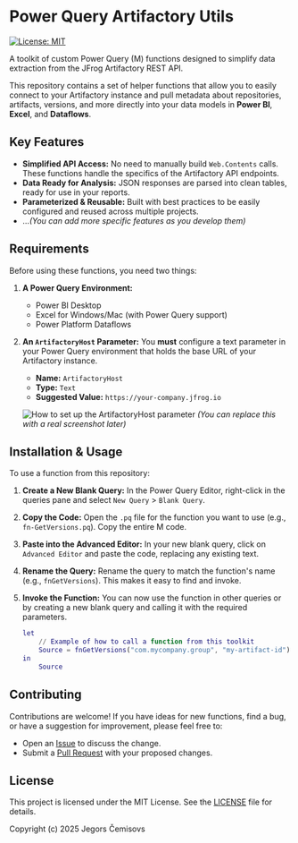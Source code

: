 # Power Query Artifactory Utils

[![License: MIT](https://img.shields.io/badge/License-MIT-yellow.svg)](https://opensource.org/licenses/MIT)

A toolkit of custom Power Query (M) functions designed to simplify data extraction from the JFrog Artifactory REST API.

This repository contains a set of helper functions that allow you to easily connect to your Artifactory instance and pull metadata about repositories, artifacts, versions, and more directly into your data models in **Power BI**, **Excel**, and **Dataflows**.

## Key Features

* **Simplified API Access:** No need to manually build `Web.Contents` calls. These functions handle the specifics of the Artifactory API endpoints.
* **Data Ready for Analysis:** JSON responses are parsed into clean tables, ready for use in your reports.
* **Parameterized & Reusable:** Built with best practices to be easily configured and reused across multiple projects.
* ...*(You can add more specific features as you develop them)*

## Requirements

Before using these functions, you need two things:

1.  **A Power Query Environment:**
    * Power BI Desktop
    * Excel for Windows/Mac (with Power Query support)
    * Power Platform Dataflows

2.  **An `ArtifactoryHost` Parameter:**
    You **must** configure a text parameter in your Power Query environment that holds the base URL of your Artifactory instance.

    * **Name:** `ArtifactoryHost`
    * **Type:** `Text`
    * **Suggested Value:** `https://your-company.jfrog.io`

    ![How to set up the ArtifactoryHost parameter](https://i.imgur.com/your-image-url-here.png)
    *(You can replace this with a real screenshot later)*

## Installation & Usage

To use a function from this repository:

1.  **Create a New Blank Query:** In the Power Query Editor, right-click in the queries pane and select `New Query` > `Blank Query`.

2.  **Copy the Code:** Open the `.pq` file for the function you want to use (e.g., `fn-GetVersions.pq`). Copy the entire M code.

3.  **Paste into the Advanced Editor:** In your new blank query, click on `Advanced Editor` and paste the code, replacing any existing text.

4.  **Rename the Query:** Rename the query to match the function's name (e.g., `fnGetVersions`). This makes it easy to find and invoke.

5.  **Invoke the Function:** You can now use the function in other queries or by creating a new blank query and calling it with the required parameters.

    ```m
    let
        // Example of how to call a function from this toolkit
        Source = fnGetVersions("com.mycompany.group", "my-artifact-id")
    in
        Source
    ```

## Contributing

Contributions are welcome! If you have ideas for new functions, find a bug, or have a suggestion for improvement, please feel free to:

* Open an [Issue](https://github.com/rabestro/powerquery-artifactory-utils/issues) to discuss the change.
* Submit a [Pull Request](https://github.com/rabestro/powerquery-artifactory-utils/pulls) with your proposed changes.

## License

This project is licensed under the MIT License. See the [LICENSE](LICENSE) file for details.

Copyright (c) 2025 Jegors Čemisovs
